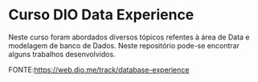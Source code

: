 # Curso DIO Data Experience

Neste curso foram abordados diversos tópicos refentes à área de Data e modelagem de banco de Dados.
Neste repositório pode-se encontrar alguns trabalhos desenvolvidos.

FONTE:https://web.dio.me/track/database-experience
